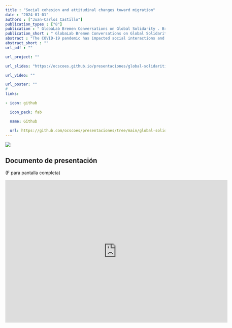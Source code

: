```yaml
---
title : "Social cohesion and attitudinal changes toward migration"
date : "2024-01-01"
authors : ["Juan-Carlos Castillo"]
publication_types : ["8"]
publication : " GlobaLab Bremen Conversations on Global Solidarity . Bremen  (Online)"
publication_short : " GlobaLab Bremen Conversations on Global Solidarity . Bremen  (Online)"
abstract : "The COVID-19 pandemic has impacted social interactions and coexistence around the globe in dimensions that go far beyond health issues. In the case of the Global South, the pandemic has developed along with growing South-South migratory movements, becoming another key factor that might reinforce social conflict in increasingly multicultural areas as migrants have historically served as “scapegoats” for unexpected crises as a way to control and manage diversity. Chile is one of the main destination countries for migrants from the Latin American and Caribbean region, and COVID-19 outbreaks in migrant housing have intensified discrimination. In such a context, there is a need for understanding how the pandemic has potentially changed the way non-migrants perceive and interact with migrant neighbors. Drawing on the national social cohesion panel survey study ELSOC (2016–2021, N = 2,927) the aim is to analyze the changes in non-migrants' attitudes toward migrants—related to dimensions of social cohesion—over the last years and their relation with individual status and territorial factors. We argue that social cohesion in increasingly multicultural societies is partially threatened in times of crisis. The results indicate that after the pandemic, convivial attitudes toward Latin American migrants decreased. Chileans started perceiving them more negatively, particularly those respondents with lower educational levels and who live in increasingly multicultural neighborhoods with higher rates of migrant residents."
abstract_short : ""
url_pdf : "" 

url_project: ""

url_slides: "https://ocscoes.github.io/presentaciones/global-solidarities-Jan2024/bremen_global_sol2024.html"

url_video: ""

url_poster: ""
# 
links:

- icon: github

  icon_pack: fab

  name: Github

  url: https://github.com/ocscoes/presentaciones/tree/main/global-solidarities-Jan2024
---
```

![](https://www.hilfswerft.de/wp-content/uploads/2016/03/universitat-bremen_f.png)

## Documento de presentación

(F para pantalla completa)

<iframe width="700"  height="450" src="https://ocscoes.github.io/presentaciones/global-solidarities-Jan2024/bremen_global_sol2024.html" title="Xaringan presentation" frameborder="0" allow="accelerometer; autoplay; clipboard-write; encrypted-media; gyroscope; picture-in-picture" allowfullscreen></iframe>
